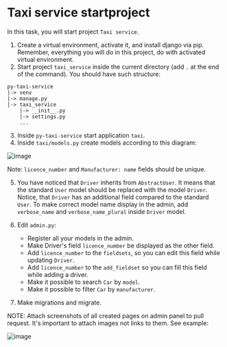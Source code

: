 # Taxi service startproject

In this task, you will start project `Taxi service`.

1. Create a virtual environment, activate it, and install django via pip. 
Remember, everything you will do in this project, do with activated virtual
environment.
2. Start project `taxi_service` inside the current directory (add `.` at the end
of the command). You should have such structure:
```
py-taxi-service
|-> venv
|-> manage.py
|-> taxi_service
    |-> __init__.py
    |-> settings.py
    ...
```
3. Inside `py-taxi-service` start application `taxi`.
4. Inside `taxi/models.py` create models according to this diagram:

![image](https://user-images.githubusercontent.com/80070761/159295912-d02c7080-09a7-41ec-aa86-b0ae3afdd75b.png)

Note: `licence_number` and `Manufacturer: name` fields should be unique.

5. You have noticed that `Driver` inherits from `AbstractUser`. It means that
the standard `User` model should be replaced with the model `Driver`. Notice, that
`Driver` has an additional field compared to the standard `User`. To make correct model name display in the admin, 
add `verbose_name` and `verbose_name_plural` inside `Driver` model.

6. Edit `admin.py`:
    - Register all your models in the admin. 
    - Make Driver's field `licence_number` be 
displayed as the other field. 
    - Add `licence_number` to the `fieldsets`, so you
can edit this field while updating `Driver`. 
    - Add `licence_number` to the 
`add_fieldset` so you can fill this field while adding a driver.
    - Make it possible to search `Car` by `model`.
    - Make it possible to filter `Car` by `manufacturer`.

7. Make migrations and migrate.

NOTE: Attach screenshots of all created pages on admin panel to pull request. It's important to attach images not links to them. See example:

![image](https://mate-academy-images.s3.eu-central-1.amazonaws.com/python_pr_with_imgs_ex.png)
